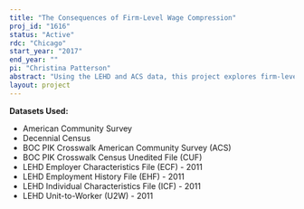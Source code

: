 ```yaml
---
title: "The Consequences of Firm-Level Wage Compression"
proj_id: "1616"
status: "Active"
rdc: "Chicago"
start_year: "2017"
end_year: ""
pi: "Christina Patterson"
abstract: "Using the LEHD and ACS data, this project explores firm-level wage compression, a practice in which lower productivity workers are paid more while higher productivity workers are paid less. This research will document how prevalent wage compression is in the U.S. economy, as well as the relationship between wage compression and the cyclical properties of nominal wages and the recent trends in earnings inequality. For example, wage compression within the firm may be related to the cyclical properties of the labor market if firms with more wage compression are more attune to fairness concerns and, therefore, are less likely to drop their wages in response to negative economic shocks. Furthermore, if there are differences in wage compression across firms, high ability workers will likely want to sort into the firms with less wage compression, and lower ability individuals will want to sort into higher wage compression firms where they are paid more. These incentives will lead to an increase in the sorting of workers across firms over time. Additionally, it may be that firms share their profits with workers, and that, because of fairness concerns, the firm shares the economic profits with all of its workers. Wage compression within the firm, therefore, affects how much differences in profits across firms can explain the rise in between-firm wage variability, even for people at the bottom of the skill distribution."
layout: project
---
```


**Datasets Used:**

  - American Community Survey 
  - Decennial Census 
  - BOC PIK Crosswalk American Community Survey (ACS) 
  - BOC PIK Crosswalk Census Unedited File (CUF) 
  - LEHD Employer Characteristics File (ECF) - 2011 
  - LEHD Employment History File (EHF) - 2011 
  - LEHD Individual Characteristics File (ICF) - 2011 
  - LEHD Unit-to-Worker (U2W) - 2011 

